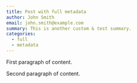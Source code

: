 ```yaml
---
title: Post with full metadata
author: John Smith
email: john.smith@example.com
summary: This is another custom & test summary.
categories:
  - full
  - metadata
---
```


First paragraph of content.
<!--more-->
Second paragraph of content.
